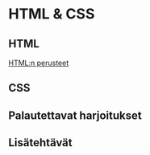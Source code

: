 # HTML & CSS

## HTML

[ HTML:n perusteet](./htmlperusteet/index.md)<base target="_blank">

## CSS

## Palautettavat harjoitukset

## Lisätehtävät